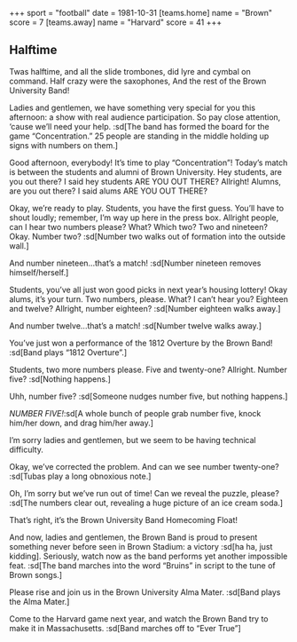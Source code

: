 +++
sport = "football"
date = 1981-10-31
[teams.home]
name = "Brown"
score = 7
[teams.away]
name = "Harvard"
score = 41
+++

## Halftime

Twas halftime, and all the slide trombones, did lyre and cymbal on command. Half crazy were the saxophones, And the rest of the Brown University Band!

Ladies and gentlemen, we have something very special for you this afternoon: a show with real audience participation. So pay close attention, ‘cause we’ll need your help. :sd[The band has formed the board for the game “Concentration.” 25 people are standing in the middle holding up signs with numbers on them.]

Good afternoon, everybody! It’s time to play “Concentration”! Today’s match is between the students and alumni of Brown University. Hey students, are you out there? I said hey students ARE YOU OUT THERE? Allright! Alumns, are you out there? I said alums ARE YOU OUT THERE?

Okay, we’re ready to play. Students, you have the first guess. You’ll have to shout loudly; remember, I’m way up here in the press box. Allright people, can I hear two numbers please? What? Which two? Two and nineteen? Okay. Number two? :sd[Number two walks out of formation into the outside wall.]

And number nineteen...that’s a match! :sd[Number nineteen removes himself/herself.]

Students, you’ve all just won good picks in next year’s housing lottery! Okay alums, it’s your turn. Two numbers, please. What? I can’t hear you? Eighteen and twelve? Allright, number eighteen? :sd[Number eighteen walks away.]

And number twelve...that’s a match! :sd[Number twelve walks away.]

You’ve just won a performance of the 1812 Overture by the Brown Band! :sd[Band plays “1812 Overture”.]

Students, two more numbers please. Five and twenty-one? Allright. Number five? :sd[Nothing happens.]

Uhh, number five? :sd[Someone nudges number five, but nothing happens.]

_NUMBER FIVE!_:sd[A whole bunch of people grab number five, knock him/her down, and drag him/her away.]

I’m sorry ladies and gentlemen, but we seem to be having technical difficulty.

Okay, we’ve corrected the problem. And can we see number twenty-one? :sd[Tubas play a long obnoxious note.]

Oh, I’m sorry but we’ve run out of time! Can we reveal the puzzle, please? :sd[The numbers clear out, revealing a huge picture of an ice cream soda.]

That’s right, it’s the Brown University Band Homecoming Float!

And now, ladies and gentlemen, the Brown Band is proud to present something never before seen in Brown Stadium: a victory :sd[ha ha, just kidding]. Seriously, watch now as the band performs yet another impossible feat. :sd[The band marches into the word “Bruins” in script to the tune of Brown songs.]

Please rise and join us in the Brown University Alma Mater. :sd[Band plays the Alma Mater.]

Come to the Harvard game next year, and watch the Brown Band try to make it in Massachusetts. :sd[Band marches off to “Ever True”]
